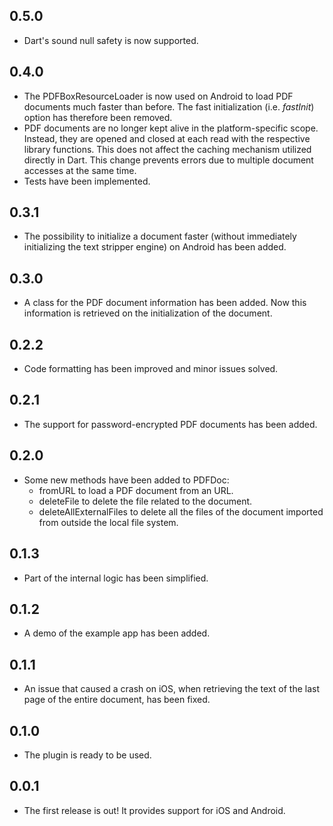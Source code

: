 ## 0.5.0

* Dart's sound null safety is now supported.

## 0.4.0

* The PDFBoxResourceLoader is now used on Android to load PDF documents much faster than before. The
  fast initialization (i.e. *fastInit*) option has therefore been removed.
* PDF documents are no longer kept alive in the platform-specific scope. Instead, they are opened
  and closed at each read with the respective library functions. This does not affect the caching
  mechanism utilized directly in Dart. This change prevents errors due to multiple document accesses
  at the same time.
* Tests have been implemented.

## 0.3.1

* The possibility to initialize a document faster (without immediately initializing the text
  stripper engine) on Android has been added.

## 0.3.0

* A class for the PDF document information has been added. Now this information
  is retrieved on the initialization of the document.

## 0.2.2

* Code formatting has been improved and minor issues solved.

## 0.2.1

* The support for password-encrypted PDF documents has been added.

## 0.2.0

* Some new methods have been added to PDFDoc:
    * fromURL to load a PDF document from an URL.
    * deleteFile to delete the file related to the document.
    * deleteAllExternalFiles to delete all the files of the document imported
      from outside the local file system.

## 0.1.3

* Part of the internal logic has been simplified.

## 0.1.2

* A demo of the example app has been added.

## 0.1.1

* An issue that caused a crash on iOS, when retrieving the text of the last page of the entire
  document, has been fixed.

## 0.1.0

* The plugin is ready to be used.

## 0.0.1

* The first release is out! It provides support for iOS and Android.
